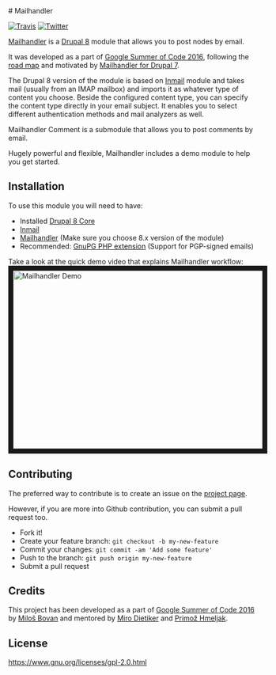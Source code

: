 <snippet>
    <content>
# Mailhandler

[![Travis](https://img.shields.io/travis/fantastic91/mailhandler.svg?maxAge=2592000)](https://travis-ci.org/fantastic91/mailhandler/)
[![Twitter](https://img.shields.io/twitter/url/https/github.com/fantastic91/mailhandler.svg?style=social)](https://twitter.com/intent/tweet?text=Wow:&url=https://github.com/fantastic91/mailhandler)

[Mailhandler](http://drupal.org/project/mailhandler) is a [Drupal 8](https://www.drupal.org/8) module that allows you to post nodes by email. 

It was developed as a part of [Google Summer of Code 2016](summerofcode.withgoogle.com/projects/#4520809229975552), following the [road map](https://www.drupal.org/node/2731519) and motivated by [Mailhandler for Drupal 7](https://www.drupal.org/project/mailhandler).

The Drupal 8 version of the module is based on [Inmail](https://www.drupal.org/project/inmail) module and takes mail (usually from an IMAP mailbox) and imports it as whatever type of content you choose. Beside the configured content type, you can specify the content type directly in your email subject. It enables you to select different authentication methods and mail analyzers as well.

Mailhandler Comment is a submodule that allows you to post comments by email.

Hugely powerful and flexible, Mailhandler includes a demo module to help you get started.

## Installation

To use this module you will need to have:
 - Installed [Drupal 8 Core](https://www.drupal.org/project/drupal)
 - [Inmail](https://www.drupal.org/project/inmail)
 - [Mailhandler](https://www.drupal.org/project/mailhandler) (Make sure you choose 8.x version of the module)
 - Recommended: [GnuPG PHP extension](http://php.net/manual/en/gnupg.setup.php) (Support for PGP-signed emails)

Take a look at the quick demo video that explains Mailhandler workflow:
<a href="https://vimeo.com/175383067" target="_blank"><img src="https://i.vimeocdn.com/video/582471712.webp?mw=640&mh=360" alt="Mailhandler Demo" width="640" height="360" border="10" /></a>

## Contributing

The preferred way to contribute is to create an issue on the [project page](https://www.drupal.org/project/issues/mailhandler?version=8.x).

However, if you are more into Github contribution, you can submit a pull request too.
- Fork it!
- Create your feature branch: `git checkout -b my-new-feature`
- Commit your changes: `git commit -am 'Add some feature'`
- Push to the branch: `git push origin my-new-feature`
- Submit a pull request

## Credits

This project has been developed as a part of [Google Summer of Code 2016](https://summerofcode.withgoogle.com/projects/#4520809229975552) by [Miloš Bovan](https://www.drupal.org/u/mbovan) and mentored by [Miro Dietiker](https://www.drupal.org/u/miro_dietiker) and [Primož Hmeljak](https://www.drupal.org/u/Primsi).

## License

https://www.gnu.org/licenses/gpl-2.0.html
    </content>
</snippet>
